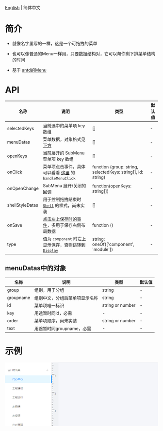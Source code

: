 [English](./README.md) | 简体中文

# 简介

- 就像名字里写的一样，这是一个可拖拽的菜单

- 也可以像普通的Menu一样用，只要数据结构对，它可以帮你剩下排菜单结构的时间

- 基于 [antd的Menu](https://ant.design/components/menu-cn/)
  
# API  

| 名称 | 说明 | 类型 | 默认值 |
| --- | --- | --- | --- |
| selectedKeys | 当前选中的菜单项 key 数组 | [] | - |
| menuDatas | 菜单数据，对象格式见[下方](#menuDatas中的对象) | [] | - |
| openKeys | 当前展开的 SubMenu 菜单项 key 数组 | [] | - |
| onClick | 菜单项点击事件，具体可以看看 [这里](../../modules/ModuleEdit/index.js) 的 `handleMenuClick` | function (group: string, selectedKeys: string[], id: string) | - |
| onOpenChange | SubMenu 展开/关闭的回调 | function(openKeys: string[]) | - |
| shellStyleDatas | 用于控制拖拽结束时 [`Shell`](../Shell/index.js) 的样式，尚未实装 | [] | - |
| onSave | [点击左上保存时的事件](../../modules/ComponentEdit/index.js)，多用于保存右侧布局数据 | function () | - |
| type | 值为 `component` 时左上显示保存，否则跳转到 [`Display`](../../modules/Display/index.js) | string: oneOf(['component', 'module']) | - |
  
## menuDatas中的对象

| 名称 | 说明 | 类型 | 默认值 |
| --- | --- | --- | --- |
| group | 组别，用于分组 | string | - |
| groupname | 组别中文，分组后菜单项显示名称 | string | - |
| id | 菜单项唯一标识 | string or number | - |
| key | 用途暂时同id，必需 | - | - |
| order | 菜单项顺序，尚未实装 | string or number | - |
| text | 用途暂时同groupname，必需 | - | - |

# 示例

![img](../../../docs/img/DraggableMenu.gif)